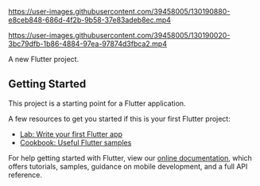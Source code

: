 

https://user-images.githubusercontent.com/39458005/130190880-e8ceb848-686d-4f2b-9b58-37e83adeb8ec.mp4



https://user-images.githubusercontent.com/39458005/130190020-3bc79dfb-1b86-4884-97ea-97874d3fbca2.mp4



A new Flutter project.

## Getting Started

This project is a starting point for a Flutter application.

A few resources to get you started if this is your first Flutter project:

- [Lab: Write your first Flutter app](https://flutter.dev/docs/get-started/codelab)
- [Cookbook: Useful Flutter samples](https://flutter.dev/docs/cookbook)

For help getting started with Flutter, view our
[online documentation](https://flutter.dev/docs), which offers tutorials,
samples, guidance on mobile development, and a full API reference.
